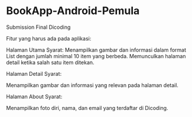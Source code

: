 # BookApp-Android-Pemula
Submission Final Dicoding

Fitur yang harus ada pada aplikasi:

Halaman Utama
Syarat:
Menampilkan gambar dan informasi dalam format List dengan jumlah minimal 10 item yang berbeda.
Memunculkan halaman detail ketika salah satu item ditekan.

Halaman Detail
Syarat:

Menampilkan gambar dan informasi yang relevan pada halaman detail. 

Halaman About
Syarat:

Menampilkan foto diri, nama, dan email yang terdaftar di Dicoding.

